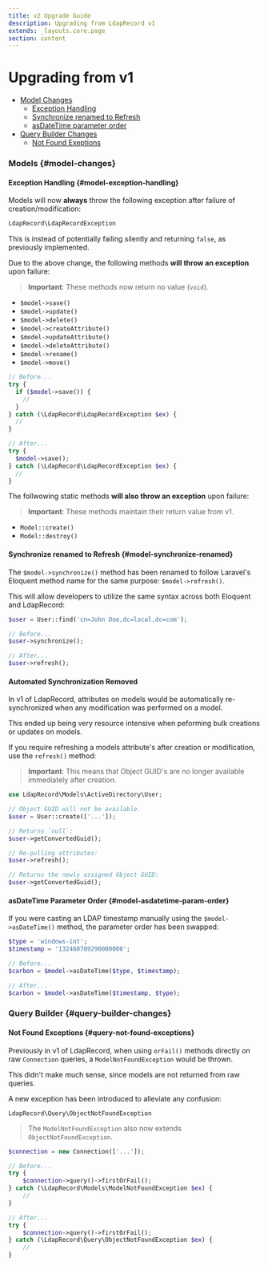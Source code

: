 ```yaml
---
title: v2 Upgrade Guide
description: Upgrading from LdapRecord v1
extends: _layouts.core.page
section: content
---
```


# Upgrading from v1

- [Model Changes](#model-changes)
  - [Exception Handling](#model-exception-handling)
  - [Synchronize renamed to Refresh](#model-synchronize-renamed)
  - [asDateTime parameter order](#model-asdatetime-param-order)
- [Query Builder Changes](#query-builder-changes)
  - [Not Found Exeptions](#query-not-found-exceptions)

### Models {#model-changes}

#### Exception Handling {#model-exception-handling}

Models will now **always** throw the following exception after failure of creation/modification:

```php
LdapRecord\LdapRecordException
```

This is instead of potentially failing silently and returning `false`, as previously implemented.

Due to the above change, the following methods **will throw an exception** upon failure:

> **Important**: These methods now return no value (`void`).

- `$model->save()`
- `$model->update()`
- `$model->delete()`
- `$model->createAttribute()`
- `$model->updateAttribute()`
- `$model->deleteAttribute()`
- `$model->rename()`
- `$model->move()`

```php
// Before...
try {
  if ($model->save()) {
    // 
  }
} catch (\LdapRecord\LdapRecordException $ex) {
  // 
}

// After...
try {
  $model->save();
} catch (\LdapRecord\LdapRecordException $ex) {
  // 
}
```

The follwowing static methods **will also throw an exception** upon failure:

> **Important**: These methods maintain their return value from v1.

- `Model::create()`
- `Model::destroy()`

#### Synchronize renamed to Refresh {#model-synchronize-renamed}

The `$model->synchronize()` method has been renamed to follow Laravel's
Eloquent method name for the same purpose: `$model->refresh()`.

This will allow developers to utilize the same syntax across both Eloquent and LdapRecord:

```php
$user = User::find('cn=John Doe,dc=local,dc=com');

// Before...
$user->synchronize();

// After...
$user->refresh();
```

#### Automated Synchronization Removed

In v1 of LdapRecord, attributes on models would be automatically re-synchronized when any modification was performed on a model.

This ended up being very resource intensive when peforming bulk creations or updates on models.

If you require refreshing a models attribute's after creation or modification, use the `refresh()` method:

> **Important**: This means that Object GUID's are no longer available immediately after creation.

```php
use LdapRecord\Models\ActiveDirectory\User;

// Object GUID will not be available.
$user = User::create(['...']);

// Returns `null`:
$user->getConvertedGuid();

// Re-pulling attributes:
$user->refresh();

// Returns the newly assigned Object GUID:
$user->getConvertedGuid();
```

#### asDateTime Parameter Order {#model-asdatetime-param-order}

If you were casting an LDAP timestamp manually using the `$model->asDateTime()` method, the parameter order has been swapped:

```php
$type = 'windows-int';
$timestamp = '132460789290000000';

// Before...
$carbon = $model->asDateTime($type, $timestamp);

// After...
$carbon = $model->asDateTime($timestamp, $type);
```

### Query Builder {#query-builder-changes}

#### Not Found Exceptions {#query-not-found-exceptions}

Previously in v1 of LdapRecord, when using `orFail()` methods directly on
raw `Connection` queries, a `ModelNotFoundException` would be thrown.

This didn't make much sense, since models are not returned from raw queries. 

A new exception has been introduced to alleviate any confusion:

```
LdapRecord\Query\ObjectNotFoundException
```

> The `ModelNotFoundException` also now extends `ObjectNotFoundException`.

```php
$connection = new Connection(['...']);

// Before...
try {
    $connection->query()->firstOrFail();
} catch (\LdapRecord\Models\ModelNotFoundException $ex) {
    //
}

// After...
try {
    $connection->query()->firstOrFail();
} catch (\LdapRecord\Query\ObjectNotFoundException $ex) {
    //
}
```
